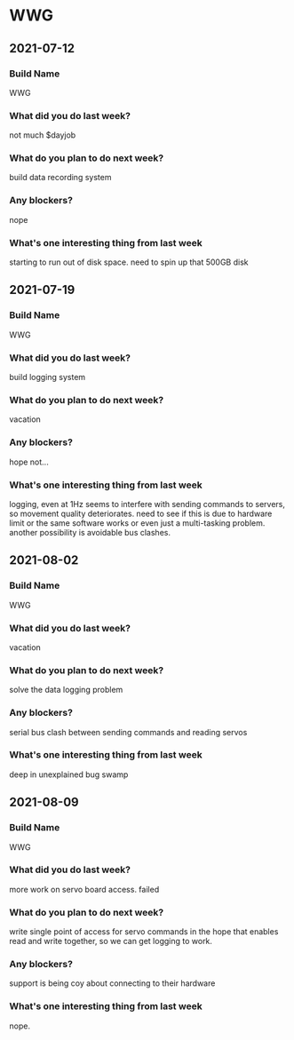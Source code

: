 WWG
===
2021-07-12
----------
### Build Name
WWG
### What did you do last week?
not much $dayjob
### What do you plan to do next week?
build data recording system
### Any blockers?
nope
### What's one interesting thing from last week
starting to run out of disk space. need to spin up that 500GB disk


2021-07-19
----------
### Build Name
WWG
### What did you do last week?
build logging system
### What do you plan to do next week?
vacation
### Any blockers?
hope not...
### What's one interesting thing from last week
logging, even at 1Hz seems to interfere with sending commands to servers, so movement quality deteriorates.  need to see if this is due to hardware limit or the same software works or even just a multi-tasking problem. another possibility is avoidable bus clashes.


2021-08-02
----------
### Build Name
WWG
### What did you do last week?
vacation
### What do you plan to do next week?
solve the data logging problem
### Any blockers?
serial bus clash between sending commands and reading servos
### What's one interesting thing from last week
deep in unexplained bug swamp


2021-08-09
----------
### Build Name
WWG
### What did you do last week?
more work on servo board access. failed
### What do you plan to do next week?
write single point of access for servo commands in the hope that enables read and write together, so we can get logging to work.  
### Any blockers?
support is being coy about connecting to their hardware
### What's one interesting thing from last week
nope.

